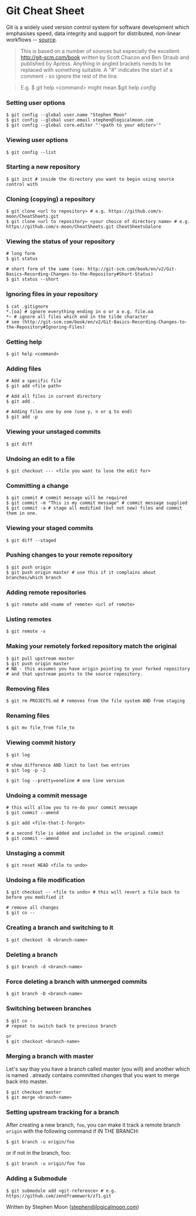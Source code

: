 # Git Cheat Sheet

Git is a widely used version control system for software development which 
emphasises speed, data integrity and support for distributed, non-linear
workflows -- [source](https://en.wikipedia.org/wiki/Git_%28software%29).

> This is based on a number of sources but especially the excellent 
> http://git-scm.com/book written by Scott Chacon and Ben Straub and 
> published by Apress.
> Anything in angled brackets needs to be replaced with something suitable.
> A "#" indicates the start of a comment - so ignore the rest of the line.

> E.g. $ git help \<command\> might mean $git help *config*

### Setting user options
```
$ git config --global user.name "Stephen Moon"
$ git config --global user.email stephen@logicalmoon.com
$ git config --global core.editor "'<path to your editor>'" 
```

### Viewing user options
```
$ git config --list
```

### Starting a new repository
```
$ git init # inside the directory you want to begin using source control with
```

### Cloning (copying) a repository
```
$ git clone <url to repository> # e.g. https://github.com/s-moon/CheatSheets.git
$ git clone <url to repository> <your choice of directory name> # e.g. https://github.com/s-moon/CheatSheets.git CheatSheetsGalore
```

### Viewing the status of your repository
```
# long form
$ git status 

# short form of the same (see: http://git-scm.com/book/en/v2/Git-Basics-Recording-Changes-to-the-Repository#Short-Status)
$ git status --short 
```

### Ignoring files in your repository
```
$ cat .gitignore
*.[oa] # ignore everything ending in o or a e.g. file.oa
*~ # ignore all files which end in the tilde character
# see (http://git-scm.com/book/en/v2/Git-Basics-Recording-Changes-to-the-Repository#Ignoring-Files)
```

### Getting help
```
$ git help <command>
```

### Adding files
```
# Add a specific file
$ git add <file path>

# Add all files in current directory
$ git add .

# Adding files one by one (use y, n or q to end)
$ git add -p
```

### Viewing your unstaged commits
```
$ git diff
```

### Undoing an edit to a file
```
$ git checkout --- <file you want to lose the edit for>
```

### Committing a change
```
$ git commit # commit message will be required
$ git commit -m "This is my commit message" # commit message supplied
$ git commit -a # stage all modified (but not new) files and commit them in one.
```

### Viewing your staged commits
```
$ git diff --staged
```

### Pushing changes to your remote repository
```
$ git push origin
$ git push origin master # use this if it complains about branches/which branch
```

### Adding remote repositories
```
$ git remote add <name of remote> <url of remote>
```

### Listing remotes
```
$ git remote -v
```

### Making your remotely forked repository match the original
```
$ git pull upstream master
$ git push origin master
# NB - this assumes you have origin pointing to your forked repository
# and that upstream points to the source repository.
```

### Removing files
```
$ git rm PROJECTS.md # removes from the file system AND from staging
```

### Renaming files
```
$ git mv file_from file_to
```

### Viewing commit history
```
$ git log

# show difference AND limit to last two entries
$ git log -p -2	

$ git log --pretty=oneline # one line version
```

### Undoing a commit message
```
# this will allow you to re-do your commit message
$ git commit --amend 

$ git add <file-that-I-forgot>

# a second file is added and included in the original commit
$ git commit --amend 
```

### Unstaging a commit
```
$ git reset HEAD <file to undo>
```

### Undoing a file modification
```
$ git checkout -- <file to undo> # this will revert a file back to before you modified it

# remove all changes
$ git co --
```

### Creating a branch and switching to it
```
$ git checkout -b <branch-name>
```

### Deleting a branch
```
$ git branch -d <branch-name>
```

### Force deleting a branch with unmerged commits
```
$ git branch -D <branch-name>
```

### Switching between branches
```
$ git co -
# repeat to switch back to previous branch

or
$ git checkout <branch-name>
```

### Merging a branch with master
Let's say thay you have a branch called master (you will) and
another which is named <branch name>. <branch name> already
contains committed changes that you want to merge back into 
master.
```
$ git checkout master
$ git merge <branch-name>
```

### Setting upstream tracking for a branch
After creating a new branch, ```foo```, you can make it track a remote branch ```origin``` with
the following command if IN THE BRANCH:
```
$ git branch -u origin/foo
```
or if not in the branch, foo:
```
$ git branch -u origin/foo foo
```

### Adding a Submodule
```
$ git submodule add <git-reference> # e.g. https://github.com/zendframework/zf1.git
```

Written by Stephen Moon (stephen@logicalmoon.com)
